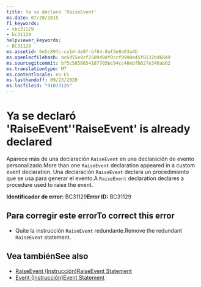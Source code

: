 ```yaml
---
title: Ya se declaró 'RaiseEvent'
ms.date: 07/20/2015
f1_keywords:
- vbc31129
- bc31129
helpviewer_keywords:
- BC31129
ms.assetid: 6e5c89fc-ca1d-4e8f-bf04-8af3e8b03a4b
ms.openlocfilehash: ac6d55e9cf2509d9df0ccf9998a45f8131bd6849
ms.sourcegitcommit: bf5c5850654187705bc94cc40ebfb62fe346ab02
ms.translationtype: MT
ms.contentlocale: es-ES
ms.lasthandoff: 09/23/2020
ms.locfileid: "91073125"
---
```

# <a name="raiseevent-is-already-declared"></a><span data-ttu-id="1375b-102">Ya se declaró 'RaiseEvent'</span><span class="sxs-lookup"><span data-stu-id="1375b-102">'RaiseEvent' is already declared</span></span>

<span data-ttu-id="1375b-103">Aparece más de una declaración `RaiseEvent` en una declaración de evento personalizado.</span><span class="sxs-lookup"><span data-stu-id="1375b-103">More than one `RaiseEvent` declaration appeared in a custom event declaration.</span></span> <span data-ttu-id="1375b-104">Una declaración `RaiseEvent` declara un procedimiento que se usa para generar el evento.</span><span class="sxs-lookup"><span data-stu-id="1375b-104">A `RaiseEvent` declaration declares a procedure used to raise the event.</span></span>  
  
 <span data-ttu-id="1375b-105">**Identificador de error:** BC31129</span><span class="sxs-lookup"><span data-stu-id="1375b-105">**Error ID:** BC31129</span></span>  
  
## <a name="to-correct-this-error"></a><span data-ttu-id="1375b-106">Para corregir este error</span><span class="sxs-lookup"><span data-stu-id="1375b-106">To correct this error</span></span>  
  
- <span data-ttu-id="1375b-107">Quite la instrucción `RaiseEvent` redundante.</span><span class="sxs-lookup"><span data-stu-id="1375b-107">Remove the redundant `RaiseEvent` statement.</span></span>  
  
## <a name="see-also"></a><span data-ttu-id="1375b-108">Vea también</span><span class="sxs-lookup"><span data-stu-id="1375b-108">See also</span></span>

- [<span data-ttu-id="1375b-109">RaiseEvent (Instrucción)</span><span class="sxs-lookup"><span data-stu-id="1375b-109">RaiseEvent Statement</span></span>](../language-reference/statements/raiseevent-statement.md)
- [<span data-ttu-id="1375b-110">Event (Instrucción)</span><span class="sxs-lookup"><span data-stu-id="1375b-110">Event Statement</span></span>](../language-reference/statements/event-statement.md)
